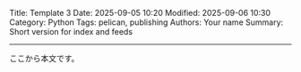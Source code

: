 Title: Template 3
Date: 2025-09-05 10:20
Modified: 2025-09-06 10:30
Category: Python
Tags: pelican, publishing
Authors: Your name
Summary: Short version for index and feeds

---
ここから本文です。


